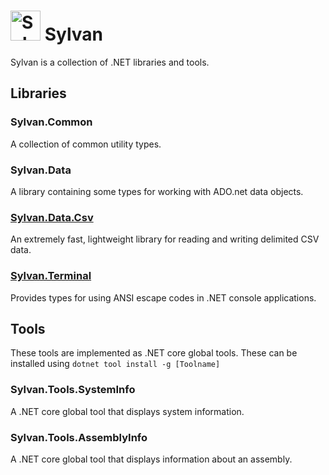 # <img src="Sylvan.png" height="48" alt="Sylvan Logo"/> Sylvan

Sylvan is a collection of .NET libraries and tools.

## Libraries

### Sylvan.Common
A collection of common utility types.

### Sylvan.Data
A library containing some types for working with ADO.net data objects.

### [Sylvan.Data.Csv](docs/Sylvan.Data.Csv.md)
An extremely fast, lightweight library for reading and writing delimited CSV data.

### [Sylvan.Terminal](docs/Sylvan.Terminal.md)
Provides types for using ANSI escape codes in .NET console applications.


## Tools
These tools are implemented as .NET core global tools. These can be installed using 
`dotnet tool install -g [Toolname]`

### Sylvan.Tools.SystemInfo
A .NET core global tool that displays system information.

### Sylvan.Tools.AssemblyInfo
A .NET core global tool that displays information about an assembly.